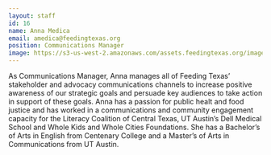 ```yaml
---
layout: staff
id: 16
name: Anna Medica
email: amedica@feedingtexas.org
position: Communications Manager
image: https://s3-us-west-2.amazonaws.com/assets.feedingtexas.org/images/staff/anna-medica.JPG
---
```

As Communications Manager, Anna manages all of Feeding Texas’ stakeholder and advocacy communications channels to increase positive awareness of our strategic goals and persuade key audiences to take action in support of these goals. Anna has a passion for public healt and food justice and has worked in a communications and community engagement capacity for the Literacy Coalition of Central Texas, UT Austin’s Dell Medical School and Whole Kids and Whole Cities Foundations. She has a Bachelor’s of Arts in English from Centenary College and a Master’s of Arts in Communications from UT Austin.
